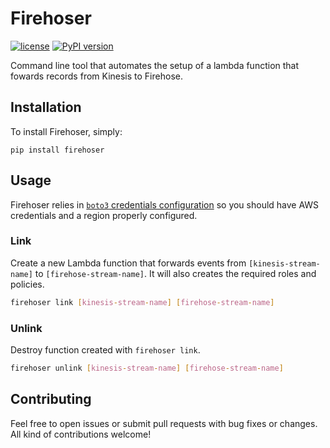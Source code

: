 # Firehoser

[![license](https://img.shields.io/github/license/mashape/apistatus.svg)]()
[![PyPI version](https://badge.fury.io/py/firehoser.svg)](https://badge.fury.io/py/firehoser)

Command line tool that automates the setup of a lambda function that fowards records from Kinesis to Firehose.

## Installation

To install Firehoser, simply:

```
pip install firehoser
```

## Usage

Firehoser relies in [`boto3` credentials configuration][credentials] so you should have AWS credentials and a region properly configured.

### Link

Create a new Lambda function that forwards events from `[kinesis-stream-name]` to `[firehose-stream-name]`. It will also creates the required roles and policies.

```bash
firehoser link [kinesis-stream-name] [firehose-stream-name]
```

### Unlink

Destroy function created with `firehoser link`.

```bash
firehoser unlink [kinesis-stream-name] [firehose-stream-name]
```

[credentials]: https://boto3.readthedocs.io/en/latest/guide/configuration.html

## Contributing

Feel free to open issues or submit pull requests with bug fixes or changes. All kind of contributions welcome!
